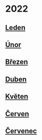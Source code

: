 # 2022
## [Leden](2022_january.md)
## [Únor](2022_february.md)
## [Březen](2022_march.md)
## [Duben](2022_april.md)
## [Květen](2022_may.md)
## [Červen](2022_june.md)
## [Červenec](2022_july.md)
